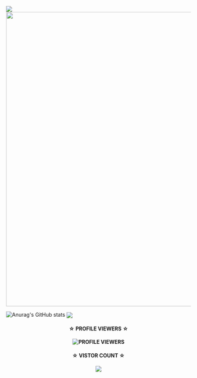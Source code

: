<img src="https://readme-typing-svg.herokuapp.com/?lines=Hey+%F0%9F%91%8B,I%27m+this•Angga-Z☆.....;Nice+to+see+you....!&size=25"> 

<img width="800px" src="https://user-images.githubusercontent.com/116461/76165260-c6c00500-6112-11ea-9cda-0a6cb9b72e8f.gif" />


![Anurag's GitHub stats](https://github-readme-stats.vercel.app/api?username=Bajingan-Z&show_icons=true&theme=radical)
<img align="center" src="https://github-readme-stats.anuraghazra1.vercel.app/api/top-langs/?username=Bajingan-Z&layout=compact&theme=chartreuse-dark" />

<h4 align="center">
☆ <b>PROFILE VIEWERS ☆
<h4 align="center">

![PROFILE VIEWERS](https://gpvc.arturio.dev/Bajingan-Z) 

<h4 align="center">
☆ <b>VISTOR COUNT ☆
  <h4 align="center">

  <img src="https://profile-counter.glitch.me/N1ght420/count.svg" />
